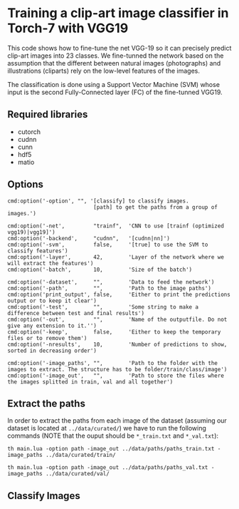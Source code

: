 # Training a clip-art image classifier in Torch-7 with VGG19

This code shows how to fine-tune the net VGG-19 so it can precisely predict clip-art images into 23 classes. We fine-tunned the network based on the assumption that the different between natural images (photographs) and illustrations (cliparts) rely on the low-level features of the images.

The classification is done using a Support Vector Machine (SVM) whose input is the second Fully-Connected layer (FC) of the fine-tunned VGG19.

## Required libraries

- cutorch
- cudnn
- cunn
- hdf5
- matio

## Options

    cmd:option('-option', "", '[classify] to classify images.
                               [path] to get the paths from a group of images.')

    cmd:option('-net',         "trainf",  'CNN to use [trainf (optimized vgg19)|vgg19]')
    cmd:option('-backend',     "cudnn",   '[cudnn|nn]')
    cmd:option('-svm',         false,     '[true] to use the SVM to classify features')
    cmd:option('-layer',       42,        'Layer of the network where we will extract the features')
    cmd:option('-batch',       10,        'Size of the batch')

    cmd:option('-dataset',     "",        'Data to feed the network')
    cmd:option('-path',        "",        'Path to the image paths')
    cmd:option('print_output', false,     'Either to print the predictions output or to keep it clear')
    cmd:option('-test',        "",        'Some string to make a difference between test and final results')
    cmd:option('-out',         "",        'Name of the outputfile. Do not give any extension to it.'')
    cmd:option('-keep',        false,     'Either to keep the temporary files or to remove them')
    cmd:option('-nresults',    10,        'Number of predictions to show, sorted in decreasing order')

    cmd:option('-image_paths', "",        'Path to the folder with the images to extract. The structure has to be folder/train/class/image')
    cmd:option('-image_out',   "",        'Path to store the files where the images splitted in train, val and all together')

## Extract the paths

In order to extract the paths from each image of the dataset (assuming our dataset is located at `../data/curated/`) we have to run the following commands (NOTE that the ouput should be `*_train.txt` and `*_val.txt`):

    th main.lua -option path -image_out ../data/paths/paths_train.txt -image_paths ../data/curated/train/

    th main.lua -option path -image_out ../data/paths/paths_val.txt -image_paths ../data/curated/val/

## Classify Images
